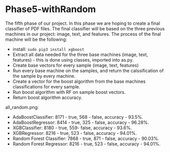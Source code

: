 # Phase5-withRandom
The fifth phase of our project. In this phase we are hoping to create a final classifier of PDF files.
The final classifier will be based on the three previous machines in our project: image, text, and features.
The process of the final machine will be the following:
  * install: `sudo pip3 install xgboost`
  * Extract all data needed for the three base machines (image, text, features) - this is done using classes, imported into as.py.
  * Create base vectors for every sample (image, text, features)
  * Run every base machine on the samples, and return the calssification of the sample by every machine.
  * Create a vector for the boost algorithm from the base machines classifications for every sample.
  * Run boost algorithm with RF on sample boost vectors.
  * Return boost algorithm accuracy.
  
all_random.png:
 * AdaBoostClassifier: 8171 - true, 568 - false, accuracy -  93.5%.
 * AdaBoostRegressor: 8414 - true, 325 - false, accuracy -  96.28%.
 * XGBClassifier: 8180 - true, 559- false, accuracy -  93.6%.
 * XGBRegressor: 8216 - true, 523 - false, accuracy -  94.01%.
 * Random Forest Classifier: 7868 - true, 871 - false, accuracy -  90.03%.
 * Random Forest Regressor: 8216 - true, 523 - false, accuracy -  94.01%.
